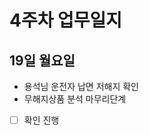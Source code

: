 # 4주차 업무일지

## 19일 월요일

* 용석님 운전자 납면 저해지 확인
*  무해지상품 분석 마무리단계
 - [ ] 확인 진행   
<!--stackedit_data:
eyJoaXN0b3J5IjpbMTA0NDk5Mjg1LC0xMzcxNzY0NDAwLDE2OT
g4MDQ3ODJdfQ==
-->